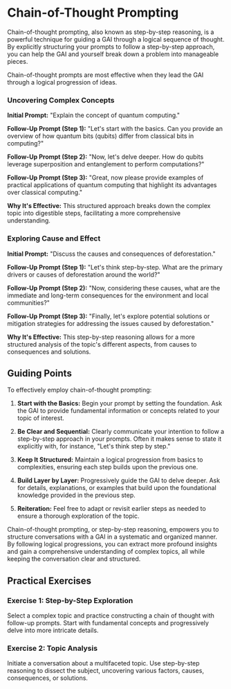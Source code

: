 # Chain-of-Thought Prompting

Chain-of-thought prompting, also known as step-by-step reasoning, is a powerful technique for guiding a GAI through a logical sequence of thought. By explicitly structuring your prompts to follow a step-by-step approach, you can help the GAI and yourself break down a problem into manageable pieces.

Chain-of-thought prompts are most effective when they lead the GAI through a logical progression of ideas.

### Uncovering Complex Concepts

**Initial Prompt:**
"Explain the concept of quantum computing."

**Follow-Up Prompt (Step 1):**
"Let's start with the basics. Can you provide an overview of how quantum bits (qubits) differ from classical bits in computing?"

**Follow-Up Prompt (Step 2):**
"Now, let's delve deeper. How do qubits leverage superposition and entanglement to perform computations?"

**Follow-Up Prompt (Step 3):**
"Great, now please provide examples of practical applications of quantum computing that highlight its advantages over classical computing."

**Why It's Effective:**
This structured approach breaks down the complex topic into digestible steps, facilitating a more comprehensive understanding.

### Exploring Cause and Effect

**Initial Prompt:**
"Discuss the causes and consequences of deforestation."

**Follow-Up Prompt (Step 1):**
"Let's think step-by-step. What are the primary drivers or causes of deforestation around the world?"

**Follow-Up Prompt (Step 2):**
"Now, considering these causes, what are the immediate and long-term consequences for the environment and local communities?"

**Follow-Up Prompt (Step 3):**
"Finally, let's explore potential solutions or mitigation strategies for addressing the issues caused by deforestation."

**Why It's Effective:**
This step-by-step reasoning allows for a more structured analysis of the topic's different aspects, from causes to consequences and solutions.

## Guiding Points

To effectively employ chain-of-thought prompting:

1. **Start with the Basics:** Begin your prompt by setting the foundation. Ask the GAI to provide fundamental information or concepts related to your topic of interest.

1. **Be Clear and Sequential:** Clearly communicate your intention to follow a step-by-step approach in your prompts. Often it makes sense to state it explicitly with, for instance, "Let's think step by step."

1. **Keep It Structured:** Maintain a logical progression from basics to complexities, ensuring each step builds upon the previous one.

1. **Build Layer by Layer:** Progressively guide the GAI to delve deeper. Ask for details, explanations, or examples that build upon the foundational knowledge provided in the previous step.

1. **Reiteration:** Feel free to adapt or revisit earlier steps as needed to ensure a thorough exploration of the topic.

Chain-of-thought prompting, or step-by-step reasoning, empowers you to structure conversations with a GAI in a systematic and organized manner. By following logical progressions, you can extract more profound insights and gain a comprehensive understanding of complex topics, all while keeping the conversation clear and structured.

## Practical Exercises

### Exercise 1: Step-by-Step Exploration
Select a complex topic and practice constructing a chain of thought with follow-up prompts. Start with fundamental concepts and progressively delve into more intricate details.

### Exercise 2: Topic Analysis
Initiate a conversation about a multifaceted topic. Use step-by-step reasoning to dissect the subject, uncovering various factors, causes, consequences, or solutions.
